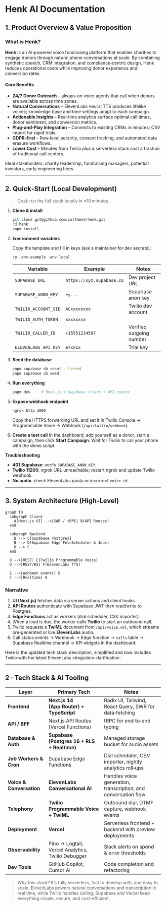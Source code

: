 # Henk AI Documentation

## 1. Product Overview & Value Proposition

### What is Henk?

**Henk** is an AI‑powered voice fundraising platform that enables charities to engage donors through natural phone conversations at scale. By combining synthetic speech, CRM integration, and compliance‑centric design, Henk reduces operational costs while improving donor experience and conversion rates.

#### Core Benefits

- **24/7 Donor Outreach** – always‑on voice agents that call when donors are available across time zones.
- **Natural Conversations** – ElevenLabs neural TTS produces lifelike voices; knowledge base and tone settings adapt to each campaign.
- **Actionable Insights** – Real‑time analytics surface optimal call times, donor sentiment, and conversion metrics.
- **Plug‑and‑Play Integration** – Connects to existing CRMs in minutes; CSV import for rapid trials.
- **GDPR‑first** – Row‑level security, consent tracking, and automated data erasure workflows.
- **Lower Cost** – Minutes from Twilio plus a serverless stack cost a fraction of traditional call centers.

Ideal stakeholders: charity leadership, fundraising managers, potential investors, early engineering hires.

---

## 2. Quick‑Start (Local Development)

> Goal: run the full stack locally in ≤10 minutes.

1. **Clone & install**

   ```bash
   git clone git@github.com:callhenk/henk.git
   cd henk
   pnpm install
   ```

2. **Environment variables**

   Copy the template and fill in keys (ask a maintainer for dev secrets):

   ```bash
   cp .env.example .env.local
   ```

   | Variable             | Example                   | Notes                    |
   | -------------------- | ------------------------- | ------------------------ |
   | `SUPABASE_URL`       | `https://xyz.supabase.co` | Dev project URL          |
   | `SUPABASE_ANON_KEY`  | `ey...`                   | Supabase anon key        |
   | `TWILIO_ACCOUNT_SID` | `ACxxxxxxxx`              | Twilio dev account       |
   | `TWILIO_AUTH_TOKEN`  | `xxxxxxxx`                |                          |
   | `TWILIO_CALLER_ID`   | `+15551234567`            | Verified outgoing number |
   | `ELEVENLABS_API_KEY` | `e7xxxx`                  | Trial key                |

3. **Seed the database**

   ```bash
   pnpm supabase db reset --linked
   pnpm supabase db seed
   ```

4. **Run everything**

   ```bash
   pnpm dev     # Next.js + Supabase client + API routes
   ```

5. **Expose webhook endpoint**

   ```bash
   ngrok http 3000
   ```

   Copy the HTTPS forwarding URL and set it in Twilio Console → Programmable Voice → Webhook (`/api/twilio/webhook`).

6. **Create a test call** In the dashboard, add yourself as a donor, start a campaign, then click **Start Campaign**. Wait for Twilio to call your phone with the demo script.

**Troubleshooting**

- **401 Supabase**: verify `SUPABASE_ANON_KEY`.
- **Twilio 11200**: ngrok URL unreachable; restart ngrok and update Twilio webhook.
- **No audio**: check ElevenLabs quota or incorrect `voice_id`.

---

## 3. System Architecture (High‑Level)

```mermaid
graph TD
  subgraph Client
    A[Next.js UI] -->|SWR / tRPC| B(API Routes)
  end

  subgraph Backend
    B --> C[Supabase Postgres]
    B --> D[Supabase Edge Fn\nScheduler & Jobs]
    D --> C
  end

  D -->|REST| E(Twilio Programmable Voice)
  D -->|REST/WS| F(ElevenLabs TTS)

  E -->|Webhook events| B
  C -->|Realtime| A
```

### Narrative

1. **UI (Next.js)** fetches data via server actions and client hooks.
2. **API Routes** authenticate with Supabase JWT then read/write to Postgres.
3. **Edge Functions** act as workers (dial scheduler, CSV importer).
4. When a lead is due, the worker calls **Twilio** to start an outbound call.
5. Twilio requests a **TwiML** document from `/api/voice.xml`, which streams pre‑generated or live **ElevenLabs** audio.
6. Call status events → Webhook → Edge function → `calls` table → Supabase Realtime channel → KPI widgets in the dashboard.

Here is the updated tech stack description, simplified and now includes Twilio with the latest ElevenLabs integration clarification:

---

## 2 · Tech Stack & AI Tooling

| Layer                    | Primary Tech                                      | Notes                                                          |
| ------------------------ | ------------------------------------------------- | -------------------------------------------------------------- |
| **Frontend**             | **Next.js 14 (App Router) + TypeScript**          | Radix UI, Tailwind, React Query, SWR for data‑fetching         |
| **API / BFF**            | Next.js API Routes (Vercel Functions)             | tRPC for end‑to‑end typing                                     |
| **Database & Auth**      | **Supabase (Postgres 16 + RLS + Realtime)**       | Managed storage bucket for audio assets                        |
| **Job Workers & Cron**   | Supabase Edge Functions                           | Dial scheduler, CSV importer, nightly analytics roll‑ups       |
| **Voice & Conversation** | **ElevenLabs Conversational AI**                  | Handles voice generation, transcription, and conversation flow |
| **Telephony**            | **Twilio Programmable Voice + TwiML**             | Outbound dial, DTMF capture, webhook events                    |
| **Deployment**           | **Vercel**                                        | Serverless frontend + backend with preview deployments         |
| **Observability**        | Pino → Logtail, Vercel Analytics, Twilio Debugger | Slack alerts on spend & error thresholds                       |
| **Dev Tools**            | GitHub Copilot, Cursor AI                         | Code completion and refactoring                                |

> _Why this stack?_ It’s fully serverless, fast to develop with, and easy to scale. ElevenLabs powers natural conversations and transcription in real time, while Twilio handles calling. Supabase and Vercel keep everything simple, secure, and cost-efficient.
